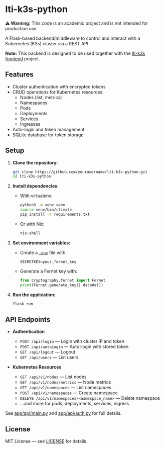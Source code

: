 # lti-k3s-python

**⚠️ Warning:** This code is an academic project and is not intended for production use.

A Flask-based backend/middleware to control and interact with a Kubernetes (K3s) cluster via a REST API.

**Note:** This backend is designed to be used together with the [lti-k3s frontend](https://github.com/rodrigo-gom3s/lti-k3s) project.

## Features

- Cluster authentication with encrypted tokens
- CRUD operations for Kubernetes resources:
  - Nodes (list, metrics)
  - Namespaces
  - Pods
  - Deployments
  - Services
  - Ingresses
- Auto-login and token management
- SQLite database for token storage


## Setup

1. **Clone the repository:**
   ```sh
   git clone https://github.com/yourusername/lti-k3s-python.git
   cd lti-k3s-python
   ```

2. **Install dependencies:**
   - With virtualenv:
     ```sh
     python3 -m venv venv
     source venv/bin/ctivate
     pip install -r requirements.txt
     ```
   - Or with Nix:
     ```sh
     nix-shell
     ```

3. **Set environment variables:**
   - Create a [`.env`](.env ) file with:
     ```
     SECRETKEY=your_fernet_key
     ```
   - Generate a Fernet key with:
     ```python
     from cryptography.fernet import Fernet
     print(Fernet.generate_key().decode())
     ```

4. **Run the application:**
   ```sh
   flask run
   ```

## API Endpoints

- **Authentication**
  - `POST /api/login` — Login with cluster IP and token
  - `POST /api/autoLogin` — Auto-login with stored token
  - `GET /api/logout` — Logout
  - `GET /api/users` — List users

- **Kubernetes Resources**
  - `GET /api/v1/nodes` — List nodes
  - `GET /api/v1/nodes/metrics` — Node metrics
  - `GET /api/v1/namespaces` — List namespaces
  - `POST /api/v1/namespaces` — Create namespace
  - `DELETE /api/v1/namespaces/<namespace_name>` — Delete namespace
  - ...and more for pods, deployments, services, ingress

See [app/api/main.py](app/api/main.py) and [app/api/auth.py](app/api/auth.py) for full details.

## License

MIT License — see [LICENSE](LICENSE) for details.